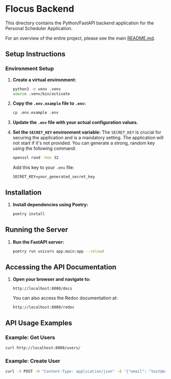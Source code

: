 # Flocus Backend

This directory contains the Python/FastAPI backend application for the Personal Scheduler Application.

For an overview of the entire project, please see the main [README.md](../README.md:1).

## Setup Instructions

### Environment Setup

1.  **Create a virtual environment:**

    ```bash
    python3 -m venv .venv
    source .venv/bin/activate
    ```
2.  **Copy the `.env.example` file to `.env`:**

    ```bash
    cp .env.example .env
    ```
3.  **Update the `.env` file with your actual configuration values.**

4.  **Set the `SECRET_KEY` environment variable:**
    The `SECRET_KEY` is crucial for securing the application and is a mandatory setting. The application will not start if it's not provided.
    You can generate a strong, random key using the following command:
    ```bash
    openssl rand -hex 32
    ```
    Add this key to your `.env` file:
    ```
    SECRET_KEY=your_generated_secret_key
    ```
## Installation

1.  **Install dependencies using Poetry:**

    ```bash
    poetry install
    ```

## Running the Server

1.  **Run the FastAPI server:**

    ```bash
    poetry run uvicorn app.main:app --reload
    ```

## Accessing the API Documentation

1.  **Open your browser and navigate to:**

    ```
    http://localhost:8000/docs
    ```
    You can also access the Redoc documentation at:

    ```
    http://localhost:8000/redoc
    ```

## API Usage Examples

### Example: Get Users

```bash
curl http://localhost:8000/users/
```

### Example: Create User

```bash
curl -X POST -H "Content-Type: application/json" -d '{"email": "test@example.com", "first_name": "Test", "last_name": "User"}' http://localhost:8000/users/
